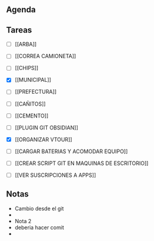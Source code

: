 ## Agenda
## Tareas
- [ ] [[ARBA]]	
- [ ] [[CORREA CAMIONETA]]
- [ ] [[CHIPS]]
- [x] [[MUNICIPAL]]
- [ ] [[PREFECTURA]]
- [ ] [[CAÑITOS]]
- [ ] [[CEMENTO]]
- [ ] [[PLUGIN GIT OBSIDIAN]]
- [x] [[ORGANIZAR VTOUR]]
- [ ] [[CARGAR BATERIAS Y ACOMODAR EQUIPO]]
- [ ] [[CREAR SCRIPT GIT EN MAQUINAS DE ESCRITORIO]]
- [ ] [[VER SUSCRIPCIONES A APPS]]


## Notas

- Cambio desde el git
- 
- Nota 2
- deberia hacer comit
- 